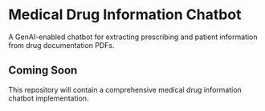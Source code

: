 # Medical Drug Information Chatbot

A GenAI-enabled chatbot for extracting prescribing and patient information from drug documentation PDFs.

## Coming Soon

This repository will contain a comprehensive medical drug information chatbot implementation.
